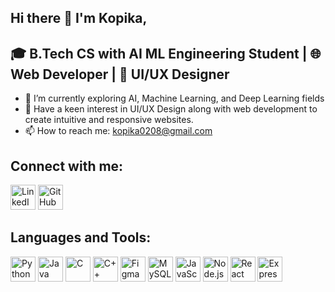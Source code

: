 ## Hi there 👋 I'm Kopika,

## 🎓 B.Tech CS with AI ML Engineering Student | 🌐 Web Developer | 🎨 UI/UX Designer
- 🌱 I’m currently exploring AI, Machine Learning, and Deep Learning fields 
- 🎨 Have a keen interest in UI/UX Design along with web development to create intuitive and responsive websites.
- 📫 How to reach me: kopika0208@gmail.com

## Connect with me:
<p align="left">
  <a href="https://www.linkedin.com/in/kopika-m-7b8857279/"><img src="https://cdn.jsdelivr.net/gh/devicons/devicon/icons/linkedin/linkedin-original.svg" alt="LinkedIn" height="40" width="40" /></a> 
  <a href="https://github.com/Kopika0208"><img src="https://cdn.jsdelivr.net/gh/devicons/devicon/icons/github/github-original.svg" alt="GitHub" height="40" width="40" /></a>
</p>

## Languages and Tools:
<p align="left">
  <img src="https://cdn.jsdelivr.net/gh/devicons/devicon/icons/python/python-original.svg" alt="Python" height="40" width="40" /> 
  <img src="https://cdn.jsdelivr.net/gh/devicons/devicon/icons/java/java-original.svg" alt="Java" height="40" width="40" />  
  <img src="https://cdn.jsdelivr.net/gh/devicons/devicon/icons/c/c-original.svg" alt="C" height="40" width="40" /> 
<img src="https://cdn.jsdelivr.net/gh/devicons/devicon/icons/cplusplus/cplusplus-original.svg" alt="C++" height="40" width="40" /> 
<img src="https://cdn.jsdelivr.net/gh/devicons/devicon/icons/figma/figma-original.svg" alt="Figma" height="40" width="40" /> 
<img src="https://cdn.jsdelivr.net/gh/devicons/devicon/icons/mysql/mysql-original.svg" alt="MySQL" height="40" width="40" /> 
<img src="https://cdn.jsdelivr.net/gh/devicons/devicon/icons/javascript/javascript-original.svg" alt="JavaScript" height="40" width="40" /> 
  <img src="https://cdn.jsdelivr.net/gh/devicons/devicon/icons/nodejs/nodejs-original.svg" alt="Node.js" height="40" width="40" />
  <img src="https://cdn.jsdelivr.net/gh/devicons/devicon/icons/react/react-original.svg" alt="React" height="40" width="40" /> 
<img src="https://cdn.jsdelivr.net/gh/devicons/devicon/icons/express/express-original.svg" alt="Express.js" height="40" width="40" /> 

</p>


